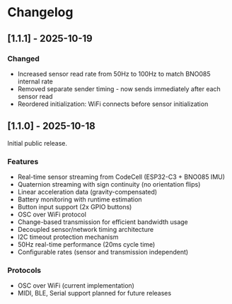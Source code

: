# Changelog

## [1.1.1] - 2025-10-19

### Changed
- Increased sensor read rate from 50Hz to 100Hz to match BNO085 internal rate
- Removed separate sender timing - now sends immediately after each sensor read
- Reordered initialization: WiFi connects before sensor initialization

## [1.1.0] - 2025-10-18

Initial public release.

### Features
- Real-time sensor streaming from CodeCell (ESP32-C3 + BNO085 IMU)
- Quaternion streaming with sign continuity (no orientation flips)
- Linear acceleration data (gravity-compensated)
- Battery monitoring with runtime estimation
- Button input support (2x GPIO buttons)
- OSC over WiFi protocol
- Change-based transmission for efficient bandwidth usage
- Decoupled sensor/network timing architecture
- I2C timeout protection mechanism
- 50Hz real-time performance (20ms cycle time)
- Configurable rates (sensor and transmission independent)

### Protocols
- OSC over WiFi (current implementation)
- MIDI, BLE, Serial support planned for future releases
